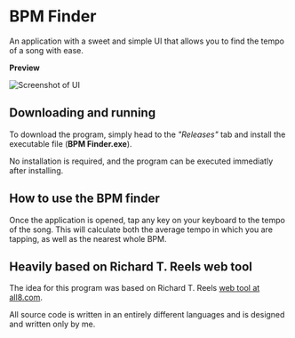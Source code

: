 # BPM Finder
An application with a sweet and simple UI that allows you to find the tempo of a song with ease.

**Preview**

![Screenshot of UI](https://i.gyazo.com/42930d41dbb4b13e99d76afe44095b68.png)

## Downloading and running
To download the program, simply head to the *"Releases"* tab and install the executable file (**BPM Finder.exe**).

No installation is required, and the program can be executed immediatly after installing.

## How to use the BPM finder
Once the application is opened, tap any key on your keyboard to the tempo of the song.
This will calculate both the average tempo in which you are tapping, as well as the nearest whole BPM.

## Heavily based on Richard T. Reels web tool
The idea for this program was based on Richard T. Reels [web tool at all8.com](https://www.all8.com/tools/bpm.htm).

All source code is written in an entirely different languages and is designed and written only by me.
